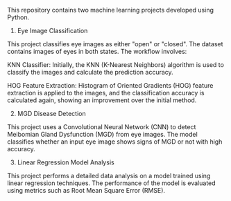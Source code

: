 This repository contains two machine learning projects developed using Python.


1. Eye Image Classification
   
This project classifies eye images as either "open" or "closed". The dataset contains images of eyes in both states. The workflow involves:

KNN Classifier: Initially, the KNN (K-Nearest Neighbors) algorithm is used to classify the images and calculate the prediction accuracy.

HOG Feature Extraction: Histogram of Oriented Gradients (HOG) feature extraction is applied to the images, and the classification accuracy is calculated again,     showing an improvement over the initial method.

2. MGD Disease Detection
   
This project uses a Convolutional Neural Network (CNN) to detect Meibomian Gland Dysfunction (MGD) from eye images. The model classifies whether an input eye image shows signs of MGD or not with high accuracy. 

3. Linear Regression Model Analysis
   
This project performs a detailed data analysis on a model trained using linear regression techniques. The performance of the model is evaluated using metrics such as Root Mean Square Error (RMSE). 
